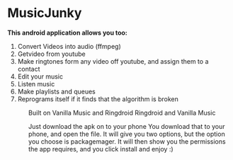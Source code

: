 MusicJunky
==========

<strong>This android application allows you too:</strong>
 
 <ol>
  <li>Convert Videos into audio (ffmpeg) </li>
  <li>Getvideo from youtube </li>
  <li>Make ringtones form any video off youtube, and assign them to a contact</li>
  <li>Edit your music</li>
  <li>Listen music</li>
  <li>Make playlists and queues </li>
  <li>Reprograms itself if it finds that the algorithm is broken</li>
 <ol>
  
<p>Built on Vanilla Music and Ringdroid Ringdroid and Vanilla Music</p> 
 

<p>Just download the apk on to your phone You download that to your phone, and open the file. It will give you two options, but the option you choose is packagemager. It will then show you the permissions the app requires, and you click install and enjoy :) </p> 
